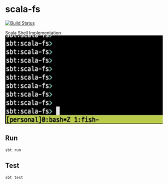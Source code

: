 # scala-fs
[![Build Status](https://travis-ci.com/kkweon/scala-shell.svg?branch=master)](https://travis-ci.com/kkweon/scala-shell)


Scala Shell Implementation
<img src="./assets/demo.gif">


## Run

```shell
sbt run
```

## Test

```shell
sbt test
```
